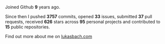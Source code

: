 Joined Github **9** years ago.

Since then I pushed **3757** commits, opened **33** issues, submitted **37** pull requests, received **626** stars across **95** personal projects and contributed to **15** public repositories.

Find out more about me on [lukasbach.com](https://lukasbach.com)
